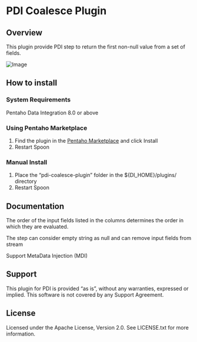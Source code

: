 # PDI Coalesce Plugin


## Overview

This plugin provide PDI step to return the first non-null value from a set of fields.

![Image](https://github.com/nadment/pdi-coalesce-plugin/blob/master/src/main/resources/coalesce.svg)


## How to install #

### System Requirements

Pentaho Data Integration 8.0 or above

### Using Pentaho Marketplace

1. Find the plugin in the [Pentaho Marketplace](http://www.pentaho.com/marketplace) and click Install
2. Restart Spoon

### Manual Install

1. Place the “pdi-coalesce-plugin” folder in the ${DI\_HOME}/plugins/ directory
2. Restart Spoon


## Documentation

The order of the input fields listed in the columns determines the order in which they are evaluated.

The step can consider empty string as null and can remove input fields from stream

Support MetaData Injection (MDI) 


## Support

This plugin for PDI is provided “as is”, without any warranties, expressed or implied. This software is not covered by any Support Agreement.


## License

Licensed under the Apache License, Version 2.0. See LICENSE.txt for more information.


